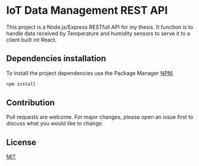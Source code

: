 # IoT Data Management REST API

This project is a Node.js/Express RESTfull API for my thesis. It function is to handle data received by Temperature and humidity sensors to serve it to a client built int React.

## Dependencies installation

To install the project dependencies use the Package Manager [NPM](https://www.npmjs.com/).
```bash
npm install 
```

## Contribution

Pull requests are welcome. For major changes, please open an issue first to discuss what you would like to change.

## License

[MIT](https://choosealicense.com/licenses/mit/)